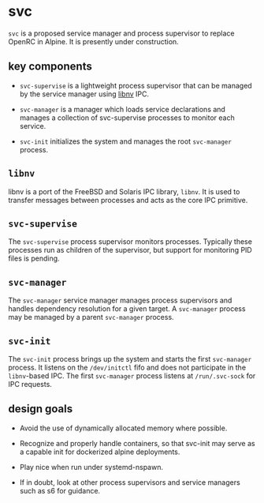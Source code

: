 # svc

`svc` is a proposed service manager and process supervisor to replace OpenRC in Alpine.  It is presently under construction.


## key components

* `svc-supervise` is a lightweight process supervisor that can be managed by the service manager using [libnv][libnv] IPC.

* `svc-manager` is a manager which loads service declarations and manages a collection of svc-supervise processes to monitor each
  service.

* `svc-init` initializes the system and manages the root `svc-manager` process.

  [libnv]: http://github.com/kaniini/libnv


## `libnv`

libnv is a port of the FreeBSD and Solaris IPC library, `libnv`.  It is used to transfer messages between processes and acts
as the core IPC primitive.


## `svc-supervise`

The `svc-supervise` process supervisor monitors processes.  Typically these processes run as children of the supervisor, but
support for monitoring PID files is pending.


## `svc-manager`

The `svc-manager` service manager manages process supervisors and handles dependency resolution for a given target.  A `svc-manager`
process may be managed by a parent `svc-manager` process.


## `svc-init`

The `svc-init` process brings up the system and starts the first `svc-manager` process.  It listens on the `/dev/initctl` fifo and
does not participate in the `libnv`-based IPC.  The first `svc-manager` process listens at `/run/.svc-sock` for IPC requests.


## design goals

* Avoid the use of dynamically allocated memory where possible.

* Recognize and properly handle containers, so that svc-init may serve as a capable init for dockerized alpine deployments.

* Play nice when run under systemd-nspawn.

* If in doubt, look at other process supervisors and service managers such as s6 for guidance.
